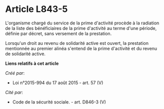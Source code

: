 # Article L843-5

L'organisme chargé du service de la prime d'activité procède à la radiation de la liste des bénéficiaires de la prime
d'activité au terme d'une période, définie par décret, sans versement de la prestation. 

Lorsqu'un droit au revenu de solidarité active est ouvert, la prestation mentionnée au premier alinéa s'entend de la prime
d'activité et du revenu de solidarité active.

**Liens relatifs à cet article**

_Créé par_:

  - Loi n°2015-994 du 17 août 2015 - art. 57 (V)

_Cité par_:

  - Code de la sécurité sociale. - art. D846-3 (V)
